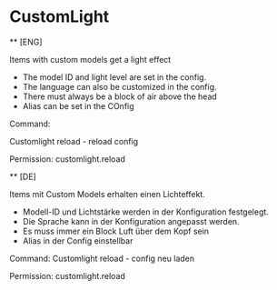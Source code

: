 # CustomLight
** [ENG]

Items with custom models get a light effect
- The model ID and light level are set in the config.
- The language can also be customized in the config.
- There must always be a block of air above the head
- Alias can be set in the COnfig

Command: 

  Customlight 
    reload - reload config
  
Permission:
  customlight.reload


** [DE]

Items mit Custom Models erhalten einen Lichteffekt.
- Modell-ID und Lichtstärke werden in der Konfiguration festgelegt.
- Die Sprache kann in der Konfiguration angepasst werden.
- Es muss immer ein Block Luft über dem Kopf sein
- Alias in der Config einstellbar


Command: 
  Customlight 
    reload - config neu laden
  
Permission:
  customlight.reload
